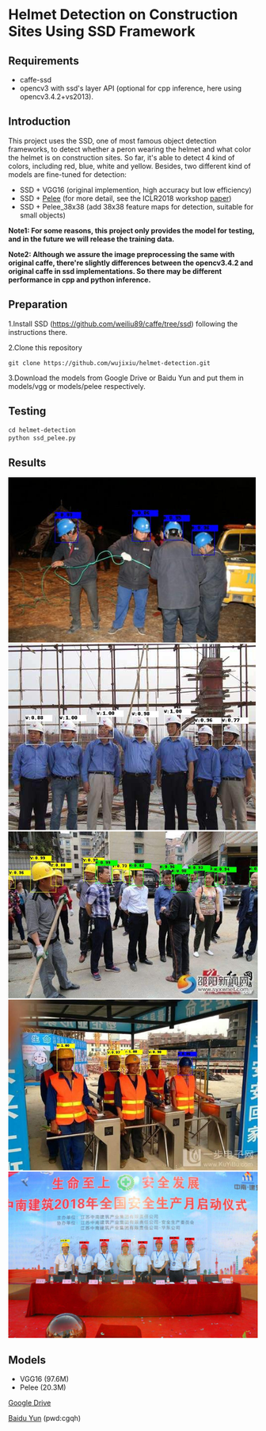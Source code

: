 # Helmet Detection on Construction Sites Using SSD Framework

## Requirements
* caffe-ssd
* opencv3 with ssd's layer API (optional for cpp inference, here using opencv3.4.2+vs2013).
## Introduction
This project uses the SSD, one of most famous object detection frameworks, to detect whether a peron wearing the helmet 
and what color the helmet is on construction sites. So far, it's able to detect 4 kind of colors, including red, blue, white
and yellow. Besides, two different kind of models are fine-tuned for detection:

* SSD + VGG16 (original implemention, high accuracy but low efficiency)
* SSD + [Pelee](https://github.com/Robert-JunWang/Pelee) (for more detail, see the ICLR2018 workshop [paper](https://arxiv.org/pdf/1804.06882.pdf))
* SSD + Pelee_38x38 (add 38x38 feature maps for detection, suitable for small objects)

**Note1: For some reasons, this project only provides the model for testing, and in the future we will release the training data.**

**Note2: Although we assure the image preprocessing the same with original caffe, there're slightly differences between 
the opencv3.4.2 and original caffe in ssd implementations. So there may be different performance in cpp and python inference.**
## Preparation
1.Install SSD (https://github.com/weiliu89/caffe/tree/ssd) following the instructions there.

2.Clone this repository

```shell
git clone https://github.com/wujixiu/helmet-detection.git
```
3.Download the models from Google Drive or Baidu Yun and put them in models/vgg or models/pelee respectively.

## Testing
```shell
cd helmet-detection
python ssd_pelee.py
```

## Results
![results](test_imgs/001_results.jpg)
![results](test_imgs/003_results.jpg)
![results](test_imgs/005_results.jpg)
![results](test_imgs/004_results.jpg)
![results](test_imgs/002_results.jpg)

## Models
* VGG16 (97.6M)
* Pelee (20.3M)

[Google Drive](https://drive.google.com/drive/folders/1LPGFCNV4AxQvw32arX0g3lMnhnIgoTlH?usp=sharing)

[Baidu Yun](https://pan.baidu.com/s/1UYAVsxLyDE8R_jFCISyEMw) (pwd:cgqh)



















